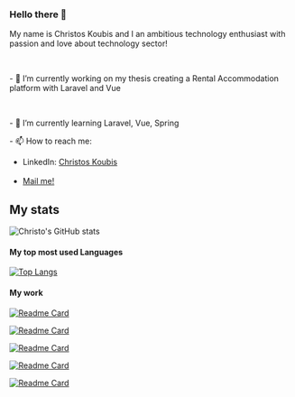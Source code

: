 ### Hello there 👋

<p>My name is Christos Koubis and I an ambitious technology enthusiast with passion and love about technology sector!</p>
<br />
<p> - 🔭 I’m currently working on my thesis creating a Rental Accommodation platform with Laravel and Vue </p>
<br />
<p> - 🌱 I’m currently learning Laravel, Vue, Spring </p>
<p> - 📫 How to reach me: <br />
 <ul>
  <li>
     LinkedIn: <a href="www.linkedin.com/in/christos-koubis-9785811a8">Christos Koubis</a>
  </li>
  <br />
  <li>
     <a href="mailto:christoskoubis@yahoo.com">Mail me!</a>
  </li>
 </ul>
</p>

<h2> My stats </h2>

![Christo's GitHub stats](https://github-readme-stats.vercel.app/api?username=Button99&show_icons=true&theme=cobalt)

<h4> My top most used Languages </h4>

[![Top Langs](https://github-readme-stats.vercel.app/api/top-langs/?username=Button99)](https://github.com/anuraghazra/github-readme-stats)

<h4> My work </h4>

<p>

  [![Readme Card](https://github-readme-stats.vercel.app/api/pin/?username=Button99&repo=Algorithms&theme=cobalt&langs_count=3)](https://github.com/Button99/Algorithms)

  [![Readme Card](https://github-readme-stats.vercel.app/api/pin/?username=Button99&repo=Speaky&theme=cobalt&langs_count=3)](https://github.com/Button99/Speaky)

  [![Readme Card](https://github-readme-stats.vercel.app/api/pin/?username=Button99&repo=Discord-Bot&theme=cobalt&langs_count=3)](https://github.com/Button99/Discord-Bot)

  [![Readme Card](https://github-readme-stats.vercel.app/api/pin/?username=Button99&repo=WP-Project&theme=cobalt&langs_count=3)](https://github.com/Button99/WP-Project)

  [![Readme Card](https://github-readme-stats.vercel.app/api/pin/?username=Button99&repo=Simple-API&theme=cobalt&langs_count=3)](https://github.com/Button99/Simple-API)
</p>

